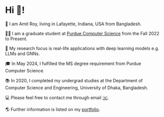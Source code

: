 # Hi 👋!

🌱 I am Amit Roy, living in Lafayette, Indiana, USA from Bangladesh.

👨‍🎓 I am a graduate student at [Purdue Computer Science](https://www.cs.purdue.edu/) from the Fall 2022 to Present.

🧐 My research focus is real-life applications with deep learning models e.g. LLMs and GNNs. 

🎓 In May 2024, I fulfilled the MS degree requirement from Purdue Computer Science.

📚 In 2020, I completed my undergrad studies at the Department of Computer Science and Engineering, University of Dhaka, Bangladesh.

💻 Please feel free to contact me through email [✉️](mailto:roy206@purdue.edu).

🌎 Further information is listed on my [portfolio](https://amitroy7781.github.io/).
